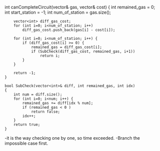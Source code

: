 int canCompleteCircuit(vector<int>& gas, vector<int>& cost) {
        int remained_gas = 0;
        int start_station = -1;
        int num_of_station = gas.size();

        vector<int> diff_gas_cost;
        for (int i=0; i<num_of_station; i++)
            diff_gas_cost.push_back(gas[i] - cost[i]);
        
        for (int i=0; i<num_of_station; i++) {
            if (diff_gas_cost[i] >= 0) {
                remained_gas = diff_gas_cost[i];
                if (SubCheck(diff_gas_cost, remained_gas, i+1))
                    return i;
            }
        }
        
        return -1;
    }

    bool SubCheck(vector<int>& diff, int remained_gas, int idx)
    {
        int num = diff.size();
        for (int i=0; i<num; i++) {
            remained_gas += diff[idx % num];
            if (remained_gas < 0 )
                return false;
            idx++;
        }
        return true; 
    }
  
-it is the way checking one by one, so time exceeded.
-Branch the impossible case first.
